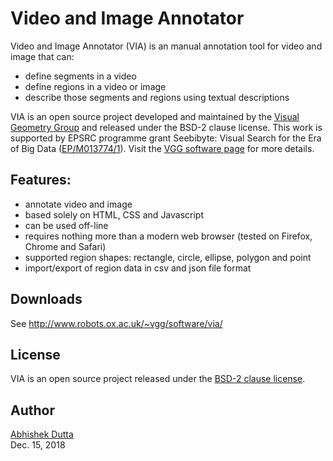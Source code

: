 # Video and Image Annotator

Video and Image Annotator (VIA) is an manual annotation tool for video and 
image that can:
  * define segments in a video
  * define regions in a video or image
  * describe those segments and regions using textual descriptions

VIA is an open source project developed and maintained by the 
[Visual Geometry Group](http://www.robots.ox.ac.uk/~vgg/) and released under 
the BSD-2 clause license. This work is supported by EPSRC programme grant 
Seebibyte: Visual Search for the Era of Big Data ([EP/M013774/1](http://www.seebibyte.org/index.html)).
Visit the [VGG software page](http://www.robots.ox.ac.uk/~vgg/software/via/) for more details.

## Features:
  * annotate video and image
  * based solely on HTML, CSS and Javascript
  * can be used off-line
  * requires nothing more than a modern web browser (tested on Firefox, Chrome and Safari)
  * supported region shapes: rectangle, circle, ellipse, polygon and point
  * import/export of region data in csv and json file format

## Downloads
See http://www.robots.ox.ac.uk/~vgg/software/via/

## License
VIA is an open source project released under the 
[BSD-2 clause license](https://gitlab.com/vgg/via/blob/master/LICENSE).

## Author
[Abhishek Dutta](mailto:adutta@robots.ox.ac.uk)  
Dec. 15, 2018
